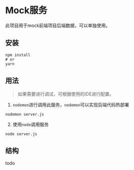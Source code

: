 # Mock服务

此项目用于mock前端项目后端数据，可以单独使用。

## 安装

```
npm install
# or
yarn
```

## 用法

> 如果需要进行调试，可根据使用的IDE进行配置。

1. `nodemon`进行调用此服务，`nodemon`可以实现后端代码热部署

```
nodemon server.js
```

2. 使用`node`调用服务
```
node server.js
```

## 结构

todo
